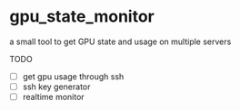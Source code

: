 # gpu_state_monitor
a small tool to get GPU state and usage on multiple servers

TODO

- [ ] get gpu usage through ssh
- [ ] ssh key generator
- [ ] realtime monitor
